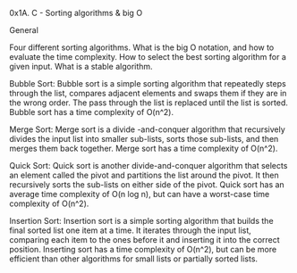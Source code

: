 0x1A. C - Sorting algorithms & big O

General

Four different sorting algorithms.
What is the big O notation, and how to evaluate the time complexity.
How to select the best sorting algorithm for a given input.
What is a stable algorithm.

Bubble Sort:
Bubble sort is a simple sorting algorithm that repeatedly steps through the list, compares adjacent elements and swaps them if they are in the wrong order. The pass through the list is replaced until the list is sorted.
Bubble sort has a time complexity of O(n^2).

Merge Sort:
Merge sort is a divide -and-conquer algorithm that recursively divides the input list into smaller sub-lists, sorts those sub-lists, and then merges them back together.
Merge sort has a time complexity of O(n^2).

Quick Sort:
Quick sort is another divide-and-conquer algorithm that selects an element called the pivot and partitions the list around the pivot. It then recursively sorts the sub-lists on either side of the pivot.
Quick sort has an average time complexity of O(n log n), but can have a worst-case time complexity of O(n^2).

Insertion Sort:
Insertion sort is a simple sorting algorithm that builds the final sorted list one item at a time. It iterates through the input list, comparing each item to the ones before it and inserting it into the correct position.
Inserting sort has a time complexity of O(n^2), but can be more efficient than other algorithms for small lists or partially sorted lists.
